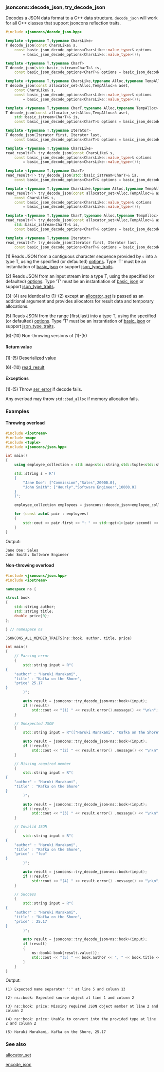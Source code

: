 ### jsoncons::decode_json, try_decode_json

Decodes a JSON data format to a C++ data structure. `decode_json` will 
work for all C++ classes that support jsoncons reflection traits.

```cpp
#include <jsoncons/decode_json.hpp>

template <typename T,typename CharsLike>
T decode_json(const CharsLike& s,
    const basic_json_decode_options<CharsLike::value_type>& options 
        = basic_json_decode_options<CharsLike::value_type>());                                  (1)

template <typename T,typename CharT>
T decode_json(std::basic_istream<CharT>& is,
    const basic_json_decode_options<CharT>& options = basic_json_decode_options<CharT>());      (2)

template <typename T,typename CharsLike,typename Alloc,typename TempAlloc>
T decode_json(const allocator_set<Alloc,TempAlloc>& aset,
    const CharsLike& s,
    const basic_json_decode_options<CharsLike::value_type>& options 
        = basic_json_decode_options<CharsLike::value_type>());                                  (3) (since 0.171.0)

template <typename T,typename CharT,typename Alloc,typename TempAlloc>
T decode_json(const allocator_set<Alloc,TempAlloc>& aset,
    std::basic_istream<CharT>& is,
    const basic_json_decode_options<CharT>& options = basic_json_decode_options<CharT>());      (4) (since 0.171.0)

template <typename T,typename Iterator>
T decode_json(Iterator first, Iterator last,
    const basic_json_decode_options<CharT>& options = basic_json_decode_options<CharT>());      (5)

template <typename T,typename CharsLike>
read_result<T> try_decode_json(const CharsLike& s,
    const basic_json_decode_options<CharsLike::value_type>& options 
        = basic_json_decode_options<CharsLike::value_type>());                                  (6) since 1.4.0

template <typename T,typename CharT>
read_result<T> try_decode_json(std::basic_istream<CharT>& is,
    const basic_json_decode_options<CharT>& options = basic_json_decode_options<CharT>());      (7) since 1.4.0

template <typename T,typename CharsLike,typename Alloc,typename TempAlloc>
read_result<T> try_decode_json(const allocator_set<Alloc,TempAlloc>& aset,
    const CharsLike& s,
    const basic_json_decode_options<CharsLike::value_type>& options 
        = basic_json_decode_options<CharsLike::value_type>());                                  (8) (since 1.4.0)

template <typename T,typename CharT,typename Alloc,typename TempAlloc>
read_result<T> try_decode_json(const allocator_set<Alloc,TempAlloc>& aset,
    std::basic_istream<CharT>& is,
    const basic_json_decode_options<CharT>& options = basic_json_decode_options<CharT>());      (9) (since 1.4.0)

template <typename T,typename Iterator>
read_result<T> try_decode_json(Iterator first, Iterator last,
    const basic_json_decode_options<CharT>& options = basic_json_decode_options<CharT>());      (10) since 1.4.0
```

(1) Reads JSON from a contiguous character sequence provided by `s` into a type T, using the specified (or defaulted) [options](basic_json_options.md). 
Type 'T' must be an instantiation of [basic_json](basic_json.md) 
or support [json_type_traits](../json_type_traits/json_type_traits.md).

(2) Reads JSON from an input stream into a type T, using the specified (or defaulted) [options](basic_json_options.md). 
Type 'T' must be an instantiation of [basic_json](basic_json.md) 
or support [json_type_traits](../json_type_traits/json_type_traits.md).

(3)-(4) are identical to (1)-(2) except an [allocator_set](allocator_set.md) is passed as an additional argument and
provides allocators for result data and temporary allocations.

(5) Reads JSON from the range [first,last) into a type T, using the specified (or defaulted) [options](basic_json_options.md). 
Type 'T' must be an instantiation of [basic_json](basic_json.md) 
or support [json_type_traits](json_type_traits/json_type_traits.md).

(6)-(10) Non-throwing versions of (1)-(5)

#### Return value

(1)-(5) Deserialized value

(6)-(10) [read_result<T>](read_result.md)

#### Exceptions

(1)-(5) Throw [ser_error](ser_error.md) if decode fails.

Any overload may throw `std::bad_alloc` if memory allocation fails.

### Examples

#### Throwing overload

```cpp
#include <iostream>
#include <map>
#include <tuple>
#include <jsoncons/json.hpp>

int main()
{
    using employee_collection = std::map<std::string,std::tuple<std::string,std::string,double>>;

    std::string s = R"(
    {
        "Jane Doe": ["Commission","Sales",20000.0],
        "John Smith": ["Hourly","Software Engineer",10000.0]
    }
    )";

    employee_collection employees = jsoncons::decode_json<employee_collection>(s);

    for (const auto& pair : employees)
    {
        std::cout << pair.first << ": " << std::get<1>(pair.second) << '\n';
    }
}
```
Output:
```
Jane Doe: Sales
John Smith: Software Engineer
```

#### Non-throwing overload

```cpp
#include <jsoncons/json.hpp>
#include <iostream>

namespace ns {

struct book
{
    std::string author;
    std::string title;
    double price{0};
};

} // namespace ns

JSONCONS_ALL_MEMBER_TRAITS(ns::book, author, title, price)

int main()
{
    // Parsing error
    {
        std::string input = R"(
{
    "author" : "Haruki Murakami", 
    "title" : "Kafka on the Shore",
    "price" 25.17        
}
        )";

        auto result = jsoncons::try_decode_json<ns::book>(input);
        if (!result)
            std::cout << "(1) " << result.error().message() << "\n\n";
    }

    // Unexpected JSON
    {
        std::string input = R"(["Haruki Murakami", "Kafka on the Shore", 25.17])";

        auto result = jsoncons::try_decode_json<ns::book>(input);
        if (!result)
            std::cout << "(2) " << result.error() .message() << "\n\n";
    }

    // Missing required member
    {
        std::string input = R"(
{
    "author" : "Haruki Murakami", 
    "title" : "Kafka on the Shore"        
}
        )";

        auto result = jsoncons::try_decode_json<ns::book>(input);
        if (!result)
            std::cout << "(3) " << result.error() .message() << "\n\n";
    }

    // Invalid JSON
    {
        std::string input = R"(
{
    "author" : "Haruki Murakami", 
    "title" : "Kafka on the Shore",
    "price" : "foo"        
}
        )";

        auto result = jsoncons::try_decode_json<ns::book>(input);
        if (!result)
            std::cout << "(4) " << result.error() .message() << "\n\n";
    }

    // Success
    {
        std::string input = R"(
{
    "author" : "Haruki Murakami", 
    "title" : "Kafka on the Shore",
    "price" : 25.17        
}
        )";

        auto result = jsoncons::try_decode_json<ns::book>(input);
        if (result)            
        {
            ns::book& book{result.value()};
            std::cout << "(5) " << book.author << ", " << book.title << ", " << book.price << "\n\n";
        }
    }
}
```

Output:

```
(1) Expected name separator ':' at line 5 and column 13

(2) ns::book: Expected source object at line 1 and column 2

(3) ns::book: price: Missing required JSON object member at line 2 and column 2

(4) ns::book: price: Unable to convert into the provided type at line 2 and column 2

(5) Haruki Murakami, Kafka on the Shore, 25.17
```

### See also

[allocator_set](allocator_set.md)

[encode_json](encode_json.md)

